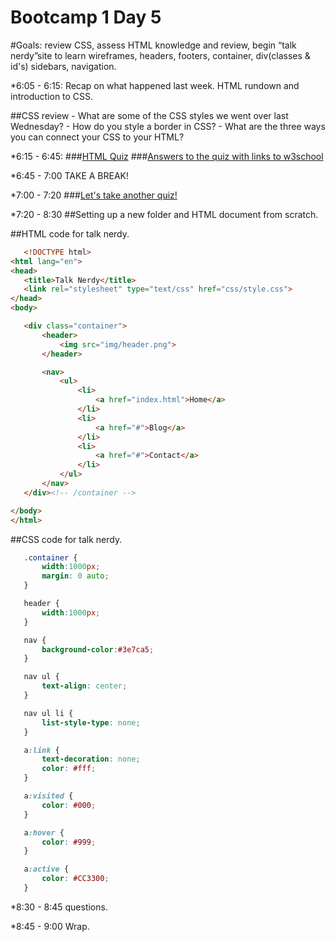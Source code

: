 Bootcamp 1 Day 5
=================

#Goals: review CSS, assess HTML knowledge and review, begin “talk nerdy”site to learn wireframes, headers, footers, container, div(classes & id's) sidebars, navigation.

*6:05 - 6:15: Recap on what happened last week. HTML rundown and introduction to CSS.

##CSS review
	- What are some of the CSS styles we went over last Wednesday?
	- How do you style a border in CSS? 
	- What are the three ways you can connect your CSS to your HTML?

*6:15 - 6:45: 
###[HTML Quiz](http://tinyurl.com/lxjewvy)
###[Answers to the quiz with links to w3school](https://docs.google.com/document/d/1yovPxQSEBlNx_BWmSYRZNcVsdVjhapCbaGN6pwr7c0w/edit)

*6:45 - 7:00 TAKE A BREAK!

*7:00 - 7:20 
###[Let's take another quiz!](http://tinyurl.com/l6rfgu3)

*7:20 - 8:30
 ##Setting up a new folder and HTML document from scratch.

 ##HTML code for talk nerdy.
 ```html
	<!DOCTYPE html>
<html lang="en">
<head>
	<title>Talk Nerdy</title>
	<link rel="stylesheet" type="text/css" href="css/style.css">
</head>
<body>

	<div class="container">
		<header>
			<img src="img/header.png">
		</header>

		<nav>
			<ul>
				<li>
					<a href="index.html">Home</a>
				</li>
				<li>
					<a href="#">Blog</a>
				</li>
				<li>
					<a href="#">Contact</a>
				</li>
			</ul>
		</nav>
	</div><!-- /container -->

</body>
</html>

 ```
 ##CSS code for talk nerdy.
 ```CSS
	.container {
		width:1000px;
		margin: 0 auto;
	}

	header {
		width:1000px;
	}

	nav {
		background-color:#3e7ca5;
	}

	nav ul {
		text-align: center;
	}

	nav ul li {
		list-style-type: none;
	}

	a:link {
		text-decoration: none;
		color: #fff;
	}

	a:visited {
		color: #000;
	}

	a:hover {
		color: #999;
	}

	a:active {
		color: #CC3300;
	}
 ```

<!-- At the end of these next 2 classes we will have a site that looks like this: [talk nerdy](http://www.talknerdy.net) -->

*8:30 - 8:45 questions.

*8:45 - 9:00 Wrap. 
